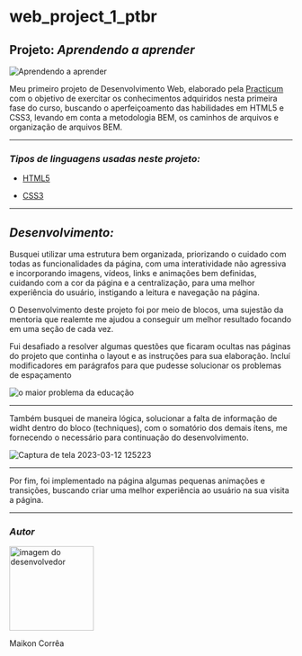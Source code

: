  # **web_project_1_ptbr**

## Projeto: _Aprendendo a aprender_

![Aprendendo a aprender](https://user-images.githubusercontent.com/121962633/224555479-dd0472ea-addf-4200-a0be-7cefc0ecff3a.jpg)

Meu primeiro projeto de Desenvolvimento Web, elaborado pela [Practicum](https://practicum.com/pt-bra/) com o objetivo de exercitar os conhecimentos adquiridos nesta primeira fase do curso, buscando o aperfeiçoamento das habilidades em HTML5 e CSS3, levando em conta a metodologia BEM, os caminhos de arquivos e organização de arquivos BEM.

---

### _Tipos de linguagens usadas neste projeto:_

* [HTML5](https://www.w3schools.com/html/)

* [CSS3](https://www.w3schools.com/css/default.asp)
---
## _Desenvolvimento:_
Busquei utilizar uma estrutura bem organizada, priorizando o cuidado com todas as funcionalidades da página, com uma interatividade não agressiva e incorporando imagens, vídeos, links e animações bem definidas, cuidando com a cor da página e a centralização, para uma melhor experiência do usuário, instigando a leitura e navegação na página.

O Desenvolvimento deste projeto foi por meio de blocos, uma sujestão da mentoria que realemte me ajudou a conseguir um melhor resultado focando em uma seção de cada vez.
<br>

Fui desafiado a resolver algumas questões que ficaram ocultas nas páginas do projeto que continha o layout e as  instruções para sua elaboração.
Incluí modificadores em parágrafos para que pudesse solucionar os problemas de espaçamento

![o maior problema da educação](https://user-images.githubusercontent.com/121962633/224555686-59e55d21-1112-4b64-bea7-af43dc2f5b14.jpg)

---


Também busquei de maneira lógica, solucionar a falta de informação de widht dentro do bloco (techniques), com o somatório dos demais ítens, me fornecendo o necessário para continuação do desenvolvimento.

![Captura de tela 2023-03-12 125223](https://user-images.githubusercontent.com/121962633/224556296-e281032a-7a15-4e69-81bc-3ca9eef0e07f.png)

---

Por fim, foi implementado na página algumas pequenas animações e transições, buscando criar uma melhor experiência ao usuário na sua visita a página.

---
### _Autor_

<img style="width:150px" src="https://user-images.githubusercontent.com/121962633/224591932-aa530ce2-d507-4d6c-a467-b618587e2202.jpeg" alt="imagem do desenvolvedor">

Maikon Corrêa
